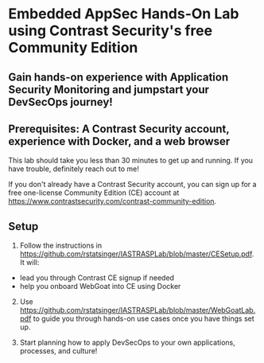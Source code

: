 
# Embedded AppSec Hands-On Lab using Contrast Security's free Community Edition

## Gain hands-on experience with Application Security Monitoring and jumpstart your DevSecOps journey!

## Prerequisites: A Contrast Security account, experience with Docker, and a web browser

This lab should take you less than 30 minutes to get up and running. If you have trouble, definitely reach out to me!

If you don't already have a Contrast Security account, you can sign up for a free one-license Community Edition (CE) account at https://www.contrastsecurity.com/contrast-community-edition. 

## Setup

1. Follow the instructions in https://github.com/rstatsinger/IASTRASPLab/blob/master/CESetup.pdf. It will:

  - lead you through Contrast CE signup if needed
  - help you onboard WebGoat into CE using Docker

2. Use https://github.com/rstatsinger/IASTRASPLab/blob/master/WebGoatLab.pdf to guide you through hands-on use cases once you have things set up.

3. Start planning how to apply DevSecOps to your own applications, processes, and culture!
